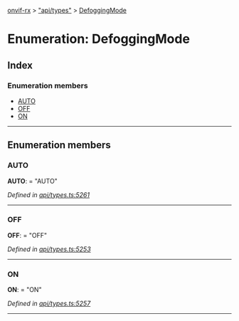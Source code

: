 [onvif-rx](../README.md) > ["api/types"](../modules/_api_types_.md) > [DefoggingMode](../enums/_api_types_.defoggingmode.md)

# Enumeration: DefoggingMode

## Index

### Enumeration members

* [AUTO](_api_types_.defoggingmode.md#auto)
* [OFF](_api_types_.defoggingmode.md#off)
* [ON](_api_types_.defoggingmode.md#on)

---

## Enumeration members

<a id="auto"></a>

###  AUTO

**AUTO**:  = "AUTO"

*Defined in [api/types.ts:5261](https://github.com/patrickmichalina/onvif-rx/blob/1596479/src/api/types.ts#L5261)*

___
<a id="off"></a>

###  OFF

**OFF**:  = "OFF"

*Defined in [api/types.ts:5253](https://github.com/patrickmichalina/onvif-rx/blob/1596479/src/api/types.ts#L5253)*

___
<a id="on"></a>

###  ON

**ON**:  = "ON"

*Defined in [api/types.ts:5257](https://github.com/patrickmichalina/onvif-rx/blob/1596479/src/api/types.ts#L5257)*

___

